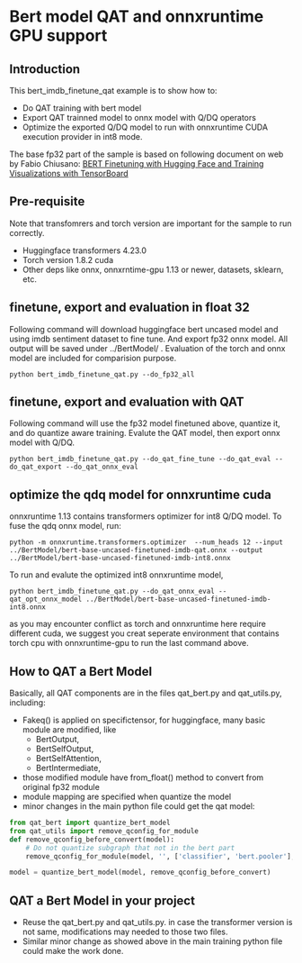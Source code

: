# **Bert model QAT and onnxruntime GPU support**

## **Introduction**

This bert_imdb_finetune_qat example is to show how to:
* Do QAT training with bert model
* Export QAT trainned model to onnx model with Q/DQ operators
* Optimize the exported Q/DQ model to run with onnxruntime CUDA execution provider in int8 mode.

The base fp32 part of the sample is based on following document on web by Fabio Chiusano: 
[BERT Finetuning with Hugging Face and Training Visualizations with TensorBoard](https://medium.com/nlplanet/bert-finetuning-with-hugging-face-and-training-visualizations-with-tensorboard-46368a57fc97)

## **Pre-requisite**

Note that transfomrers and torch version are important for the sample to run correctly.
* Huggingface transformers 4.23.0
* Torch version 1.8.2 cuda
* Other deps like onnx, onnxrntime-gpu 1.13 or newer, datasets, sklearn, etc.

## **finetune, export and evaluation in float 32**

Following command will download huggingface bert uncased model and using imdb sentiment dataset to fine tune.
And export fp32 onnx model. All output will be saved under ../BertModel/ .
Evaluation of the torch and onnx model are included for comparision purpose.

```console
python bert_imdb_finetune_qat.py --do_fp32_all
```

## **finetune, export and evaluation with QAT**

Following command will use the fp32 model finetuned above, quantize it, and do quantize aware training.
Evalute the QAT model, then export onnx model with Q/DQ.

```console
python bert_imdb_finetune_qat.py --do_qat_fine_tune --do_qat_eval --do_qat_export --do_qat_onnx_eval
```

## **optimize the qdq model for onnxruntime cuda**

onnxruntime 1.13 contains transformers optimizer for int8 Q/DQ model. To fuse the qdq onnx model, run:
```console
python -m onnxruntime.transformers.optimizer  --num_heads 12 --input ../BertModel/bert-base-uncased-finetuned-imdb-qat.onnx --output ../BertModel/bert-base-uncased-finetuned-imdb-int8.onnx
```

To run and evalute the optimized int8 onnxruntime model,
```console
python bert_imdb_finetune_qat.py --do_qat_onnx_eval --qat_opt_onnx_model ../BertModel/bert-base-uncased-finetuned-imdb-int8.onnx
```
as you may encounter conflict as torch and onnxruntime here require different cuda, we suggest you creat seperate environment that contains torch cpu with onnxruntime-gpu to run the last command above.

## **How to QAT a Bert Model**

Basically, all QAT components are in the files qat_bert.py and qat_utils.py, including:
+ Fakeq() is applied on specifictensor, for huggingface, many basic module are modified, like
    * BertOutput,
    * BertSelfOutput,
    * BertSelfAttention,
    * BertIntermediate,
+ those modified module have from_float() method to convert from original fp32 module
+ module mapping are specified when quantize the model
+ minor changes in the main python file could get the qat model:

```python
from qat_bert import quantize_bert_model
from qat_utils import remove_qconfig_for_module
def remove_qconfig_before_convert(model):
    # Do not quantize subgraph that not in the bert part
    remove_qconfig_for_module(model, '', ['classifier', 'bert.pooler'], remove_subtree=True)

model = quantize_bert_model(model, remove_qconfig_before_convert)
```

## **QAT a Bert Model in your project**
* Reuse the qat_bert.py and qat_utils.py. in case the transformer version is not same, modifications may needed to those two files.
* Similar minor change as showed above in the main training python file could make the work done.
